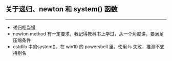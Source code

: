 ## 关于递归、newton 和 system() 函数
---
- 递归相当慢
- newton method 有一定要求，我记得教科书上学过，从一个角度讲，要满足压缩条件
- cstdlib 中的system()，在 win10 的 powershell 里，使用 ls 失败，推测不支持别名